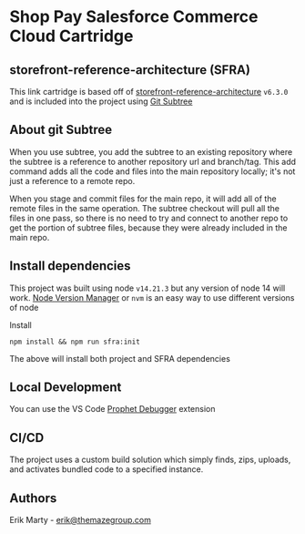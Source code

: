 # Shop Pay Salesforce Commerce Cloud Cartridge

## storefront-reference-architecture (SFRA)

This link cartridge is based off of [storefront-reference-architecture](https://github.com/SalesforceCommerceCloud/storefront-reference-architecture) `v6.3.0` and is included into the project using [Git Subtree](https://gist.github.com/SKempin/b7857a6ff6bddb05717cc17a44091202)

## About git Subtree

When you use subtree, you add the subtree to an existing repository where the subtree is a reference to another repository url and branch/tag. This add command adds all the code and files into the main repository locally; it's not just a reference to a remote repo.

When you stage and commit files for the main repo, it will add all of the remote files in the same operation. The subtree checkout will pull all the files in one pass, so there is no need to try and connect to another repo to get the portion of subtree files, because they were already included in the main repo.

## Install dependencies

This project was built using node `v14.21.3` but any version of node 14 will work. [Node Version Manager](https://github.com/nvm-sh/nvm) or `nvm` is an easy way to use different versions of node

Install

`npm install && npm run sfra:init`

The above will install both project and SFRA dependencies

## Local Development

You can use the VS Code [Prophet Debugger](https://marketplace.visualstudio.com/items?itemName=SqrTT.prophet) extension

## CI/CD

The project uses a custom build solution which simply finds, zips, uploads, and activates bundled code to a specified instance.

## Authors

Erik Marty - erik@themazegroup.com
